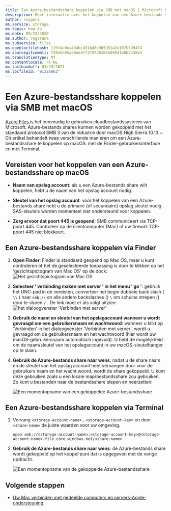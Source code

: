 ```yaml
---
title: Een Azure-bestandsshare koppelen via SMB met macOS | Microsoft Docs
description: Meer informatie over het koppelen van een Azure-bestands share over SMB met macOS met Finder of Terminal. Azure Files  is het eenvoudig te gebruiken cloudbestandssysteem van Microsoft.
author: roygara
ms.service: storage
ms.topic: how-to
ms.date: 09/23/2020
ms.author: rogarana
ms.subservice: files
ms.openlocfilehash: 119f4c0ea434bc431b40c905d9142e187b7d9474
ms.sourcegitcommit: f28ebb95ae9aaaff3f87d8388a09b41e0b3445b5
ms.translationtype: MT
ms.contentlocale: nl-NL
ms.lasthandoff: 03/29/2021
ms.locfileid: "91326062"
---
```

# <a name="mount-azure-file-share-over-smb-with-macos"></a>Een Azure-bestandsshare koppelen via SMB met macOS
[Azure Files ](storage-files-introduction.md) is het eenvoudig te gebruiken cloudbestandssysteem van Microsoft. Azure-bestands shares kunnen worden gekoppeld met het standaard protocol SMB 3 van de industrie door macOS High Sierra 10.13 +. Dit artikel behandelt twee verschillende manieren om een Azure-bestandsshare te koppelen op macOS: met de Finder-gebruikersinterface en met Terminal.

## <a name="prerequisites-for-mounting-an-azure-file-share-on-macos"></a>Vereisten voor het koppelen van een Azure-bestandsshare op macOS
* **Naam van opslag account**: als u een Azure-bestands share wilt koppelen, hebt u de naam van het opslag account nodig.

* **Sleutel van het opslag account**: voor het koppelen van een Azure-bestands share hebt u de primaire (of secundaire) opslag sleutel nodig. SAS-sleutels worden momenteel niet ondersteund voor koppelen.

* **Zorg ervoor dat poort 445 is geopend**: SMB communiceert via TCP-poort 445. Controleer op de clientcomputer (Mac) of uw firewall TCP-poort 445 niet blokkeert.

## <a name="mount-an-azure-file-share-via-finder"></a>Een Azure-bestandsshare koppelen via Finder
1. **Open Finder**: Finder is standaard geopend op Mac OS, maar u kunt controleren of het de geselecteerde toepassing is door te klikken op het 'gezichtspictogram van Mac OS' op de dock:  
    ![Het gezichtspictogram van Mac OS](./media/storage-how-to-use-files-mac/mount-via-finder-1.png)

2. **Selecteer ' verbinding maken met server ' in het menu ' go '**: gebruik het UNC-pad in de vereisten, converteer het begin dubbele back slash ( `\\` ) naar `smb://` en alle andere backslashes () `\` om schuine strepen () door te sturen `/` . De link moet er als volgt uitzien: ![het dialoogvenster 'Verbinden met server'](./media/storage-how-to-use-files-mac/mount-via-finder-2.png)

3. **Gebruik de naam en sleutel van het opslagaccount wanneer u wordt gevraagd om een gebruikersnaam en wachtwoord**: wanneer u klikt op 'Verbinden' in het dialoogvenster 'Verbinden met server', wordt u gevraagd om de gebruikersnaam en het wachtwoord (hier wordt uw macOS-gebruikersnaam automatisch ingevuld). U hebt de mogelijkheid om de naam/sleutel van het opslagaccount in uw macOS-sleutelhanger op te slaan.

4. **Gebruik de Azure-bestands share naar wens**: nadat u de share naam en de sleutel van het opslag account hebt vervangen door voor de gebruikers naam en het wacht woord, wordt de share gekoppeld. U kunt deze gebruiken zoals u een lokale map/bestandsshare zou gebruiken. Zo kunt u bestanden naar de bestandsshare slepen en neerzetten:

    ![Een momentopname van een gekoppelde Azure-bestandsshare](./media/storage-how-to-use-files-mac/mount-via-finder-3.png)

## <a name="mount-an-azure-file-share-via-terminal"></a>Een Azure-bestandsshare koppelen via Terminal
1. Vervang `<storage-account-name>` , `<storage-account-key>` en door `<share-name>` de juiste waarden voor uw omgeving.

    ```
    open smb://<storage-account-name>:<storage-account-key>@<storage-account-name>.file.core.windows.net/<share-name>
    ```

2. **Gebruik de Azure-bestands share naar wens**: de Azure-bestands share wordt gekoppeld op het koppel punt dat is opgegeven met de vorige opdracht.  

    ![Een momentopname van de gekoppelde Azure-bestandsshare](./media/storage-how-to-use-files-mac/mount-via-terminal-1.png)

## <a name="next-steps"></a>Volgende stappen
* [Uw Mac verbinden met gedeelde computers en servers-Apple-ondersteuning](https://support.apple.com/guide/mac-help/connect-mac-shared-computers-servers-mchlp1140/mac)